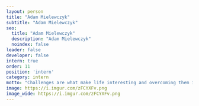 ```yaml
---
layout: person
title: "Adam Mielewczyk"
subtitle: "Adam Mielewczyk"
seo:
  title: "Adam Mielewczyk"
  description: "Adam Mielewczyk"
  noindex: false
leader: false
developer: false
intern: true
order: 11
position: 'intern'
category: intern
motto: "Challenges are what make life interesting and overcoming them is what makes life meaningful"
image: https://i.imgur.com/zFCYXFv.png
image_wide: https://i.imgur.com/zFCYXFv.png
---
```

